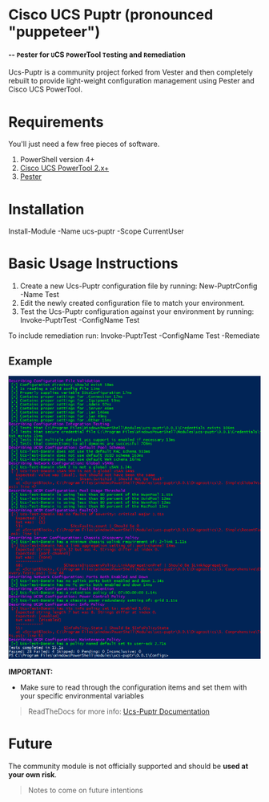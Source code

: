 Cisco UCS Puptr (pronounced "puppeteer")
======================
#### -- `P`ester for `U`CS `P`owerTool `T`esting and `R`emediation

Ucs-Puptr is a community project forked from Vester and then completely rebuilt to provide light-weight
configuration management using Pester and Cisco UCS PowerTool.

# Requirements

You'll just need a few free pieces of software.

1. PowerShell version 4+
2. [Cisco UCS PowerTool 2.x+](https://communities.cisco.com/docs/DOC-37154)
3. [Pester](https://github.com/pester/Pester)

# Installation
Install-⁠Module -⁠Name ucs-puptr -⁠Scope CurrentUser

# Basic Usage Instructions

1. Create a new Ucs-Puptr configuration file by running:  New-PuptrConfig -Name Test 
2. Edit the newly created configuration file to match your environment. 
3. Test the Ucs-Puptr configuration against your environment by running:  Invoke-PuptrTest -ConfigName Test 

To include remediation run: Invoke-PuptrTest -ConfigName Test -Remediate

## Example
![Example](https://github.com/FooBartn/Ucs-Puptr/blob/master/docs/images/invoke-example.png)

**IMPORTANT:** 
* Make sure to read through the configuration items and set them with your specific environmental variables

>ReadTheDocs for more info: [Ucs-Puptr Documentation](http://ucs-puptr.readthedocs.io)
 
# Future

The community module is not officially supported and should be **used at your own risk**.

> Notes to come on future intentions
